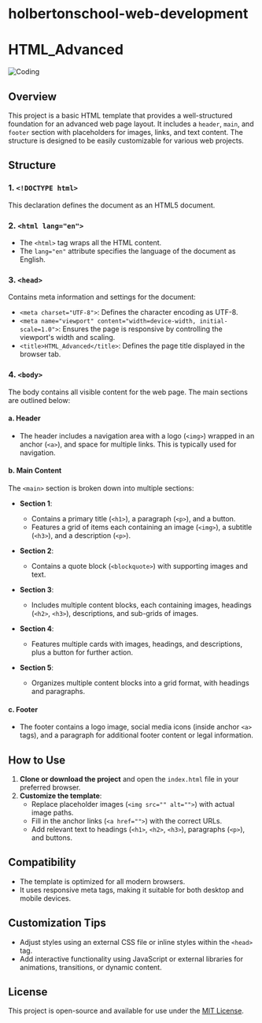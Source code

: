 # holbertonschool-web-development
# HTML_Advanced
![Coding](https://firebasestorage.googleapis.com/v0/b/alyv-devv.appspot.com/o/projects%2Fgraphic%2Fcupcup-edited.png?alt=media&token=c12ef303-1b96-4a2e-9b04-d94d4235a02e)
## Overview

This project is a basic HTML template that provides a well-structured foundation for an advanced web page layout. It includes a `header`, `main`, and `footer` section with placeholders for images, links, and text content. The structure is designed to be easily customizable for various web projects.

## Structure

### 1. `<!DOCTYPE html>`
This declaration defines the document as an HTML5 document.

### 2. `<html lang="en">`
- The `<html>` tag wraps all the HTML content.
- The `lang="en"` attribute specifies the language of the document as English.

### 3. `<head>`
Contains meta information and settings for the document:
- `<meta charset="UTF-8">`: Defines the character encoding as UTF-8.
- `<meta name="viewport" content="width=device-width, initial-scale=1.0">`: Ensures the page is responsive by controlling the viewport's width and scaling.
- `<title>HTML_Advanced</title>`: Defines the page title displayed in the browser tab.

### 4. `<body>`
The body contains all visible content for the web page. The main sections are outlined below:

#### a. **Header**
- The header includes a navigation area with a logo (`<img>`) wrapped in an anchor (`<a>`), and space for multiple links. This is typically used for navigation.

#### b. **Main Content**
The `<main>` section is broken down into multiple sections:
- **Section 1**: 
  - Contains a primary title (`<h1>`), a paragraph (`<p>`), and a button.
  - Features a grid of items each containing an image (`<img>`), a subtitle (`<h3>`), and a description (`<p>`).
  
- **Section 2**: 
  - Contains a quote block (`<blockquote>`) with supporting images and text.

- **Section 3**: 
  - Includes multiple content blocks, each containing images, headings (`<h2>`, `<h3>`), descriptions, and sub-grids of images.
  
- **Section 4**: 
  - Features multiple cards with images, headings, and descriptions, plus a button for further action.

- **Section 5**: 
  - Organizes multiple content blocks into a grid format, with headings and paragraphs.

#### c. **Footer**
- The footer contains a logo image, social media icons (inside anchor `<a>` tags), and a paragraph for additional footer content or legal information.

## How to Use

1. **Clone or download the project** and open the `index.html` file in your preferred browser.
2. **Customize the template**:
   - Replace placeholder images (`<img src="" alt="">`) with actual image paths.
   - Fill in the anchor links (`<a href="">`) with the correct URLs.
   - Add relevant text to headings (`<h1>`, `<h2>`, `<h3>`), paragraphs (`<p>`), and buttons.

## Compatibility
- The template is optimized for all modern browsers.
- It uses responsive meta tags, making it suitable for both desktop and mobile devices.

## Customization Tips
- Adjust styles using an external CSS file or inline styles within the `<head>` tag.
- Add interactive functionality using JavaScript or external libraries for animations, transitions, or dynamic content.

## License
This project is open-source and available for use under the [MIT License](https://opensource.org/licenses/MIT).

